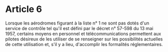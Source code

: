 # Article 6

Lorsque les aérodromes figurant à la liste n° 1 ne sont pas dotés d'un service de contrôle tel qu'il est défini par le décret n° 57-598 du 13 mai 1957, certains moyens en personnel et télécommunications permettent aux pilotes désireux de les utiliser de se renseigner sur les possibilités actuelles de cette utilisation et, s'il y a lieu, d'accomplir les formalités réglementaires.
